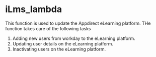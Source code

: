 # iLms_lambda

This function is used to update the Appdirect eLearning platform.
THe function takes care of the following tasks

1. Adding new users from workday to the eLearning platform.
2. Updating user details on the eLearning platform.
3. Inactivating users on the eLearning platform.
